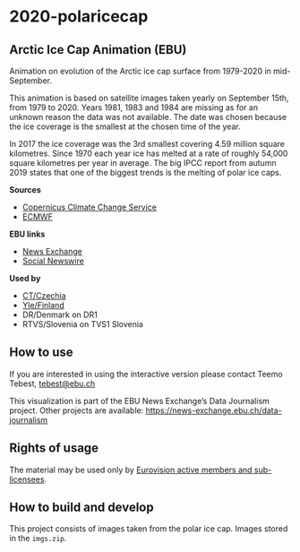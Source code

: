 # 2020-polaricecap

## Arctic Ice Cap Animation (EBU)

Animation on evolution of the Arctic ice cap surface from 1979-2020 in mid-September.

This animation is based on satellite images taken yearly on September 15th, from 1979 to 2020. Years 1981, 1983 and 1984 are missing as for an unknown reason the data was not available. The date was chosen because the ice coverage is the smallest at the chosen time of the year.

In 2017 the ice coverage was the 3rd smallest covering 4.59 million square kilometres. Since 1970 each year ice has melted at a rate of roughly 54,000 square kilometres per year in average. The big IPCC report from autumn 2019 states that one of the biggest trends is the melting of polar ice caps.

**Sources**
* [Copernicus Climate Change Service](https://climate.copernicus.eu/)
* [ECMWF](https://www.ecmwf.int/)

**EBU links**
* [News Exchange](https://news-exchange.ebu.ch/item_detail/da43c5b01eae5516238ac86f9df8de68/2020_21047295)
* [Social Newswire](https://www.evnsocialnewswire.ch/climate/climate-animation-shows-the-evolution-of-the-arctic-ice-cap-surface-from-1979-2020-animation/)

**Used by**
* [CT/Czechia](https://www.instagram.com/p/CGmeb07HOP7/)
* [Yle/Finland](https://yle.fi/uutiset/3-11763191)
* DR/Denmark on DR1
* RTVS/Slovenia on TVS1 Slovenia

## How to use

If you are interested in using the interactive version please contact Teemo Tebest, tebest@ebu.ch

This visualization is part of the EBU News Exchange’s Data Journalism project. Other projects are available: https://news-exchange.ebu.ch/data-journalism

## Rights of usage

The material may be used only by [Eurovision active members and sub-licensees](https://www.ebu.ch/eurovision-news/members-and-sublicensees).

## How to build and develop

This project consists of images taken from the polar ice cap. Images stored in the `imgs.zip`.